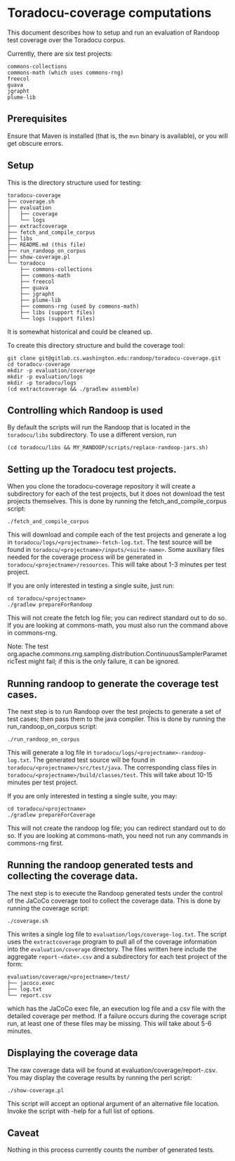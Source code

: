 # Toradocu-coverage computations

This document describes how to setup and run an evaluation of Randoop test
coverage over the Toradocu corpus.

Currently, there are six test projects:
```
commons-collections
commons-math (which uses commons-rng)
freecol
guava
jgrapht
plume-lib
```


## Prerequisites

Ensure that Maven is installed (that is, the `mvn` binary is available), or
you will get obscure errors.


## Setup

This is the directory structure used for testing:
```
toradocu-coverage
├── coverage.sh
├── evaluation
│   ├── coverage
│   └── logs
├── extractcoverage
├── fetch_and_compile_corpus
├── libs
├── README.md (this file)
├── run_randoop_on_corpus
├── show-coverage.pl
└── toradocu
    ├── commons-collections
    ├── commons-math
    ├── freecol
    ├── guava
    ├── jgrapht
    ├── plume-lib
    ├── commons-rng (used by commons-math)
    ├── libs (support files)
    └── logs (support files)
```
It is somewhat historical and could be cleaned up.

To create this directory structure and build the coverage tool:
```
git clone git@gitlab.cs.washington.edu:randoop/toradocu-coverage.git
cd toradocu-coverage
mkdir -p evaluation/coverage
mkdir -p evaluation/logs
mkdir -p toradocu/logs
(cd extractcoverage && ./gradlew assemble)
```


## Controlling which Randoop is used

By default the scripts will run the Randoop that is located in the
`toradocu/libs` subdirectory.
To use a different version, run
```
(cd toradocu/libs && MY_RANDOOP/scripts/replace-randoop-jars.sh)
```


## Setting up the Toradocu test projects.

When you clone the toradocu-coverage repository it will create a subdirectory
for each of the test projects, but it does not download the test projects themselves.
This is done by running the fetch_and_compile_corpus script:
```
./fetch_and_compile_corpus
```
This will download and compile each of the test projects and generate a log in
`toradocu/logs/<projectname>-fetch-log.txt`.  The test source will be found in
`toradocu/<projectname>/inputs/<suite-name>`.  Some auxiliary files needed for
the coverage process will be generated in `toradocu/<projectname>/resources`.
This will take about 1-3 minutes per test project.


If you are only interested in testing a single suite, just run:
```
cd toradocu/<projectname>
./gradlew prepareForRandoop
```
This will not create the fetch log file; you can redirect standard out to do so.
If you are looking at commons-math, you must also run the command above in
commons-rng.


Note: The test org.apache.commons.rng.sampling.distribution.ContinuousSamplerParametricTest
might fail; if this is the only failure, it can be ignored.


## Running randoop to generate the coverage test cases.

The next step is to run Randoop over the test projects to generate a set of test
cases; then pass them to the java compiler.  This is done by running the
run_randoop_on_corpus script:
```
./run_randoop_on_corpus
```
This will generate a log file in `toradocu/logs/<projectname>-randoop-log.txt`.
The generated test source will be found in `toradocu/<projectname>/src/test/java`.
The corresponding class files in `toradocu/<projectname>/build/classes/test`.
This will take about 10-15 minutes per test project.

If you are only interested in testing a single suite, you may:
```
cd toradocu/<projectname>
./gradlew prepareForCoverage
```
This will not create the randoop log file; you can redirect standard out to do so.
If you are looking at commons-math, you need not run any commands in commons-rng
first.


## Running the randoop generated tests and collecting the coverage data.

The next step is to execute the Randoop generated tests under the control of the
JaCoCo coverage tool to collect the coverage data.  This is done by running the
coverage script:
```
./coverage.sh
```
This writes a single log file to `evaluation/logs/coverage-log.txt`.
The script uses the `extractcoverage` program to pull all of the coverage
information into the `evaluation/coverage` directory.  The files written here
include the
aggregate `report-<date>.csv` and a subdirectory for each test project of
the form:
```
evaluation/coverage/<projectname>/test/
├── jacoco.exec
├── log.txt
└── report.csv
```
which has the JaCoCo exec file, an execution log file and a csv file with the
detailed coverage per method.  If a failure occurs during the coverage script
run, at least one of these files may be missing.
This will take about 5-6 minutes.


## Displaying the coverage data

The raw coverage data will be found at evaluation/coverage/report-<date>.csv.
You may display the coverage results by running the perl script:
```
./show-coverage.pl
```
This script will accept an optional argument of an alternative file location.
Invoke the script with -help for a full list of options.


## Caveat

Nothing in this process currently counts the number of generated tests.
